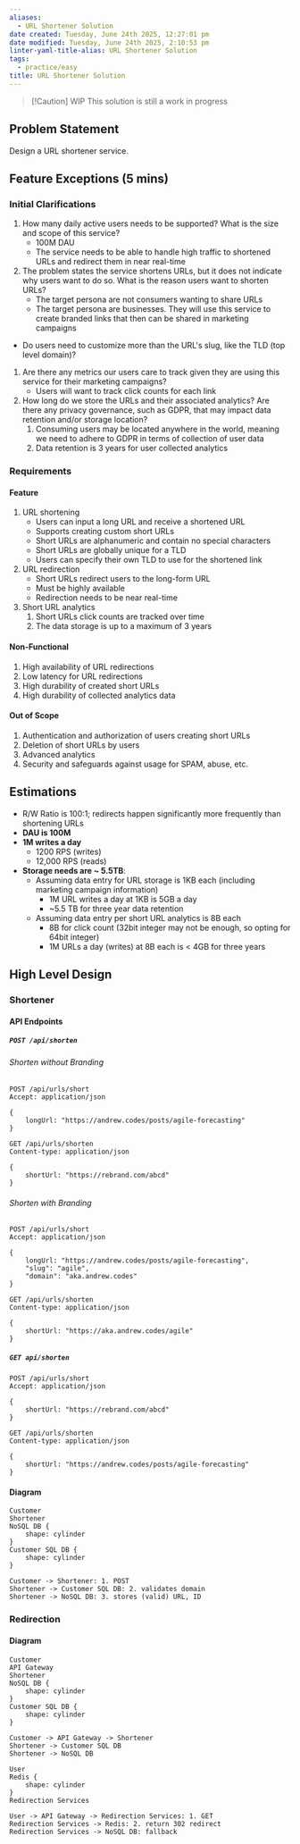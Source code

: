 ```yaml
---
aliases:
  - URL Shortener Solution
date created: Tuesday, June 24th 2025, 12:27:01 pm
date modified: Tuesday, June 24th 2025, 2:10:53 pm
linter-yaml-title-alias: URL Shortener Solution
tags:
  - practice/easy
title: URL Shortener Solution
---
```


> [!Caution] WIP
> This solution is still a work in progress

## Problem Statement

Design a URL shortener service.

## Feature Exceptions (5 mins)

### Initial Clarifications

1. How many daily active users needs to be supported? What is the size and scope of this service?
	 - 100M DAU
	 - The service needs to be able to handle high traffic to shortened URLs and redirect them in near real-time
2. The problem states the service shortens URLs, but it does not indicate why users want to do so. What is the reason users want to shorten URLs?
	- The target persona are not consumers wanting to share URLs
	- The target persona are businesses. They will use this service to create branded links that then can be shared in marketing campaigns
- Do users need to customize more than the URL's slug, like the TLD (top level domain)?
1. Are there any metrics our users care to track given they are using this service for their marketing campaigns?
	- Users will want to track click counts for each link
2. How long do we store the URLs and their associated analytics? Are there any privacy governance, such as GDPR, that may impact data retention and/or storage location?
	1. Consuming users may be located anywhere in the world, meaning we need to adhere to GDPR in terms of collection of user data
	2. Data retention is 3 years for user collected analytics

### Requirements

#### Feature

1. URL shortening
	- Users can input a long URL and receive a shortened URL
	- Supports creating custom short URLs
	- Short URLs are alphanumeric and contain no special characters
	- Short URLs are globally unique for a TLD
	- Users can specify their own TLD to use for the shortened link
2. URL redirection
	- Short URLs redirect users to the long-form URL
	- Must be highly available
	- Redirection needs to be near real-time
3. Short URL analytics
	1. Short URLs click counts are tracked over time
	2. The data storage is up to a maximum of 3 years

#### Non-Functional

1. High availability of URL redirections
2. Low latency for URL redirections
3. High durability of created short URLs
4. High durability of collected analytics data

#### Out of Scope

1. Authentication and authorization of users creating short URLs
2. Deletion of short URLs by users
3. Advanced analytics
4. Security and safeguards against usage for SPAM, abuse, etc.

## Estimations

- R/W Ratio is 100:1; redirects happen significantly more frequently than shortening URLs
- **DAU is 100M**
- **1M writes a day**
	- 1200 RPS (writes)
	- 12,000 RPS (reads)
- **Storage needs are ~ 5.5TB**:
	- Assuming data entry for URL storage is 1KB each (including marketing campaign information)
		- 1M URL writes a day at 1KB is 5GB a day
		- ~5.5 TB for three year data retention
	- Assuming data entry per short URL analytics is 8B each
		- 8B for click count (32bit integer may not be enough, so opting for 64bit integer)
		- 1M URLs a day (writes) at 8B each is < 4GB for three years

## High Level Design

### Shortener

#### API Endpoints

##### `POST /api/shorten`

###### Shorten without Branding

```http
POST /api/urls/short
Accept: application/json

{
	longUrl: "https://andrew.codes/posts/agile-forecasting"
}
```

```http
GET /api/urls/shorten
Content-type: application/json

{
	shortUrl: "https://rebrand.com/abcd"
}
```

###### Shorten with Branding

```http
POST /api/urls/short
Accept: application/json

{
	longUrl: "https://andrew.codes/posts/agile-forecasting",
	"slug": "agile",
	"domain": "aka.andrew.codes"
}
```

```http
GET /api/urls/shorten
Content-type: application/json

{
	shortUrl: "https://aka.andrew.codes/agile"
}
```

##### `GET api/shorten`

```http
POST /api/urls/short
Accept: application/json

{
	shortUrl: "https://rebrand.com/abcd"
}
```

```http
GET /api/urls/shorten
Content-type: application/json

{
	shortUrl: "https://andrew.codes/posts/agile-forecasting"
}
```

#### Diagram

```d2
Customer
Shortener
NoSQL DB {
	shape: cylinder
}
Customer SQL DB {
	shape: cylinder
}

Customer -> Shortener: 1. POST
Shortener -> Customer SQL DB: 2. validates domain
Shortener -> NoSQL DB: 3. stores (valid) URL, ID
```

### Redirection

#### Diagram

```d2
Customer
API Gateway
Shortener
NoSQL DB {
	shape: cylinder
}
Customer SQL DB {
	shape: cylinder
}

Customer -> API Gateway -> Shortener
Shortener -> Customer SQL DB
Shortener -> NoSQL DB

User
Redis {
	shape: cylinder
}
Redirection Services

User -> API Gateway -> Redirection Services: 1. GET
Redirection Services -> Redis: 2. return 302 redirect
Redirection Services -> NoSQL DB: fallback
```
